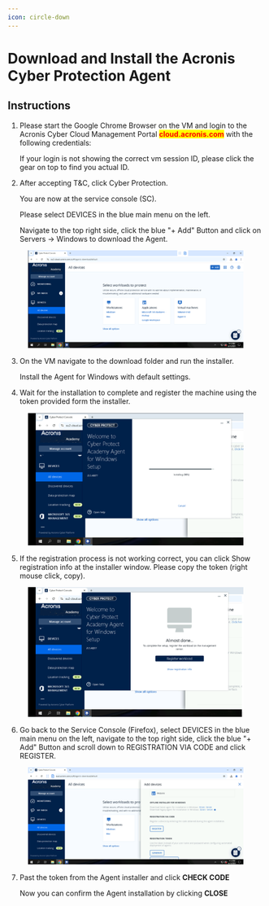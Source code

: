 ```yaml
---
icon: circle-down
---
```


# Download and Install the Acronis Cyber Protection Agent

## Instructions

1.  Please start the Google Chrome Browser on the VM and login to the Acronis Cyber Cloud Management Portal <mark style="color:red;">**cloud.acronis.com**</mark> with the following credentials:



    If your login is not showing the correct vm session ID, please click the gear on top to find you actual ID.



2.  After accepting T\&C, click Cyber Protection.

    You are now at the service console (SC).

    Please select DEVICES in the blue main menu on the left.

    Navigate to the top right side, click the blue "+ Add" Button and click on Servers -> Windows to download the Agent.

<figure><img src="../../.gitbook/assets/image (17) (1) (1) (1).png" alt=""><figcaption></figcaption></figure>

3.  On the VM navigate to the download folder and run the installer.

    Install the Agent for Windows with default settings.



4. Wait for the installation to complete and register the machine using the token provided form the installer.

<figure><img src="../../.gitbook/assets/image (14) (1) (1) (1).png" alt=""><figcaption></figcaption></figure>

5. If the registration process is not working correct, you can click Show registration info at the installer window. Please copy the token (right mouse click, copy).

<figure><img src="../../.gitbook/assets/image (15) (1) (1) (1).png" alt=""><figcaption></figcaption></figure>

6. Go back to the Service Console (Firefox), select DEVICES in the blue main menu on the left, navigate to the top right side, click the blue "+ Add" Button and scroll down to REGISTRATION VIA CODE and click REGISTER.

<figure><img src="../../.gitbook/assets/image (16) (1) (1) (1).png" alt=""><figcaption></figcaption></figure>

7.  Past the token from the Agent installer and click **CHECK CODE**

    Now you can confirm the Agent installation by clicking **CLOSE**

